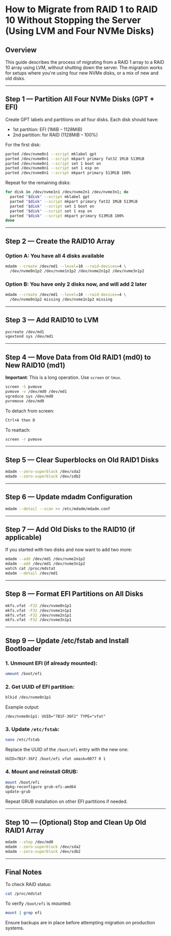 # How to Migrate from RAID 1 to RAID 10 Without Stopping the Server (Using LVM and Four NVMe Disks)

## Overview

This guide describes the process of migrating from a RAID 1 array to a RAID 10 array using LVM, without shutting down the server. The migration works for setups where you're using four new NVMe disks, or a mix of new and old disks.

---

## Step 1 — Partition All Four NVMe Disks (GPT + EFI)

Create GPT labels and partitions on all four disks. Each disk should have:

- 1st partition: EFI (1MiB – 1128MiB)
- 2nd partition: for RAID (1128MiB – 100%)

For the first disk:

```bash
parted /dev/nvme0n1 --script mklabel gpt
parted /dev/nvme0n1 --script mkpart primary fat32 1MiB 513MiB
parted /dev/nvme0n1 --script set 1 boot on
parted /dev/nvme0n1 --script set 1 esp on
parted /dev/nvme0n1 --script mkpart primary 513MiB 100%
```

Repeat for the remaining disks:

```bash
for disk in /dev/nvme1n1 /dev/nvme2n1 /dev/nvme3n1; do
  parted "$disk" --script mklabel gpt
  parted "$disk" --script mkpart primary fat32 1MiB 513MiB
  parted "$disk" --script set 1 boot on
  parted "$disk" --script set 1 esp on
  parted "$disk" --script mkpart primary 513MiB 100%
done
```

---

## Step 2 — Create the RAID10 Array

### Option A: You have all 4 disks available

```bash
mdadm --create /dev/md1 --level=10 --raid-devices=4 \
  /dev/nvme0n1p2 /dev/nvme1n1p2 /dev/nvme2n1p2 /dev/nvme3n1p2
```

### Option B: You have only 2 disks now, and will add 2 later

```bash
mdadm --create /dev/md1 --level=10 --raid-devices=4 \
  /dev/nvme0n1p2 missing /dev/nvme1n1p2 missing
```

---

## Step 3 — Add RAID10 to LVM

```bash
pvcreate /dev/md1
vgextend sys /dev/md1
```

---

## Step 4 — Move Data from Old RAID1 (md0) to New RAID10 (md1)

**Important**: This is a long operation. Use `screen` or `tmux`.

```bash
screen -S pvmove
pvmove -v /dev/md0 /dev/md1
vgreduce sys /dev/md0
pvremove /dev/md0
```

To detach from screen:

```bash
Ctrl+A then D
```

To reattach:

```bash
screen -r pvmove
```

---

## Step 5 — Clear Superblocks on Old RAID1 Disks

```bash
mdadm --zero-superblock /dev/sda2
mdadm --zero-superblock /dev/sdb2
```

---

## Step 6 — Update mdadm Configuration

```bash
mdadm --detail --scan >> /etc/mdadm/mdadm.conf
```

---

## Step 7 — Add Old Disks to the RAID10 (if applicable)

If you started with two disks and now want to add two more:

```bash
mdadm --add /dev/md1 /dev/nvme2n1p2
mdadm --add /dev/md1 /dev/nvme3n1p2
watch cat /proc/mdstat
mdadm --detail /dev/md1
```

---

## Step 8 — Format EFI Partitions on All Disks

```bash
mkfs.vfat -F32 /dev/nvme0n1p1
mkfs.vfat -F32 /dev/nvme1n1p1
mkfs.vfat -F32 /dev/nvme2n1p1
mkfs.vfat -F32 /dev/nvme3n1p1
```

---

## Step 9 — Update /etc/fstab and Install Bootloader

### 1. Unmount EFI (if already mounted):

```bash
umount /boot/efi
```

### 2. Get UUID of EFI partition:

```bash
blkid /dev/nvme0n1p1
```

Example output:

```
/dev/nvme0n1p1: UUID="7B1F-36F2" TYPE="vfat"
```

### 3. Update `/etc/fstab`:

```bash
nano /etc/fstab
```

Replace the UUID of the `/boot/efi` entry with the new one:

```
UUID=7B1F-36F2 /boot/efi vfat umask=0077 0 1
```

### 4. Mount and reinstall GRUB:

```bash
mount /boot/efi
dpkg-reconfigure grub-efi-amd64
update-grub
```

Repeat GRUB installation on other EFI partitions if needed.

---

## Step 10 — (Optional) Stop and Clean Up Old RAID1 Array

```bash
mdadm --stop /dev/md0
mdadm --zero-superblock /dev/sda2
mdadm --zero-superblock /dev/sdb2
```

---

## Final Notes

To check RAID status:

```bash
cat /proc/mdstat
```

To verify `/boot/efi` is mounted:

```bash
mount | grep efi
```

Ensure backups are in place before attempting migration on production systems.
